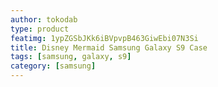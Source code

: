 ```yaml
---
author: tokodab
type: product
featimg: 1ypZGSbJKk6iBVpvpB463GiwEbi07N3Si
title: Disney Mermaid Samsung Galaxy S9 Case
tags: [samsung, galaxy, s9]
category: [samsung]
---
```

